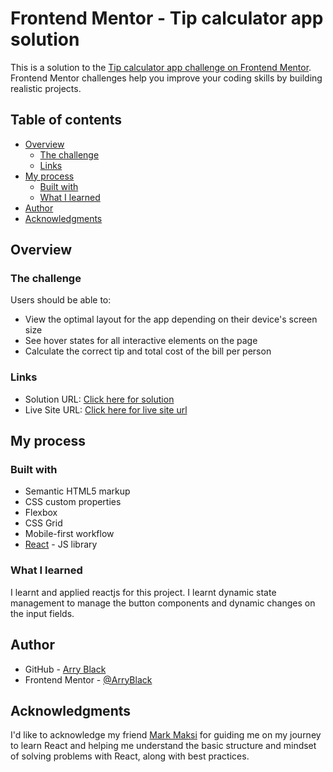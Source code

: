 # Frontend Mentor - Tip calculator app solution

This is a solution to the [Tip calculator app challenge on Frontend Mentor](https://www.frontendmentor.io/challenges/tip-calculator-app-ugJNGbJUX). Frontend Mentor challenges help you improve your coding skills by building realistic projects.

## Table of contents

- [Overview](#overview)
  - [The challenge](#the-challenge)
  - [Links](#links)
- [My process](#my-process)
  - [Built with](#built-with)
  - [What I learned](#what-i-learned)
- [Author](#author)
- [Acknowledgments](#acknowledgments)


## Overview

### The challenge

Users should be able to:

- View the optimal layout for the app depending on their device's screen size
- See hover states for all interactive elements on the page
- Calculate the correct tip and total cost of the bill per person


### Links

- Solution URL: [Click here for solution](https://github.com/ArryBlack/Tip-Calculator-React)
- Live Site URL: [Click here for live site url](https://arryblack.github.io/Tip-Calculator-React/)

## My process

### Built with

- Semantic HTML5 markup
- CSS custom properties
- Flexbox
- CSS Grid
- Mobile-first workflow
- [React](https://reactjs.org/) - JS library



### What I learned

I learnt and applied reactjs for this project. I learnt dynamic state management to manage the button components and dynamic changes on the input fields.



## Author

- GitHub - [Arry Black](https://github.com/ArryBlack)
- Frontend Mentor - [@ArryBlack](https://www.frontendmentor.io/profile/ArryBlack)


## Acknowledgments

I'd like to acknowledge my friend [Mark Maksi](https://github.com/mmaksi) for guiding me on my journey to learn React and helping me understand the basic structure and mindset of solving problems with React, along with best practices.

